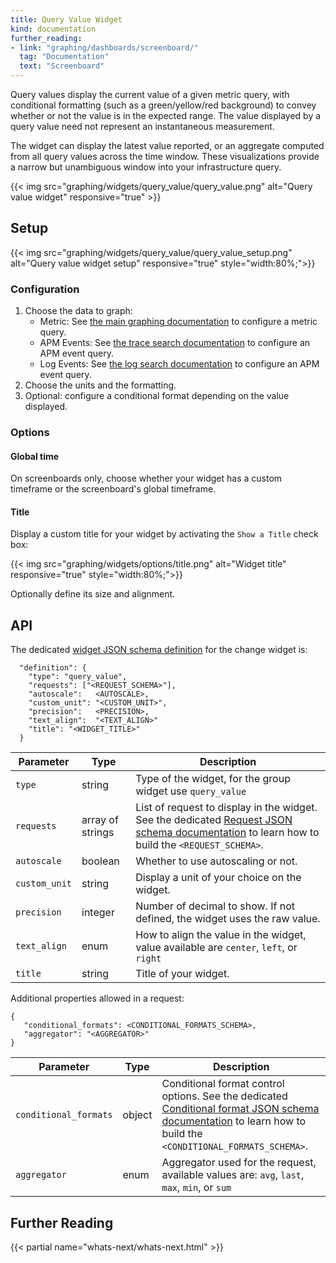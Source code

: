 ```yaml
---
title: Query Value Widget
kind: documentation
further_reading:
- link: "graphing/dashboards/screenboard/"
  tag: "Documentation"
  text: "Screenboard"
---
```


Query values display the current value of a given metric query, with conditional formatting (such as a green/yellow/red background) to convey whether or not the value is in the expected range.
The value displayed by a query value need not represent an instantaneous measurement.

The widget can display the latest value reported, or an aggregate computed from all query values across the time window. These visualizations provide a narrow but unambiguous window into your infrastructure query.

{{< img src="graphing/widgets/query_value/query_value.png" alt="Query value widget" responsive="true" >}}

## Setup

{{< img src="graphing/widgets/query_value/query_value_setup.png" alt="Query value widget setup" responsive="true" style="width:80%;">}}

### Configuration

1. Choose the data to graph:
    * Metric: See [the main graphing documentation][1] to configure a metric query.
    * APM Events: See [the trace search documentation][2] to configure an APM event query.
    * Log Events: See [the log search documentation][3] to configure an APM event query.
2. Choose the units and the formatting. 
3. Optional: configure a conditional format depending on the value displayed.

### Options
#### Global time

On screenboards only, choose whether your widget has a custom timeframe or the screenboard's global timeframe.

#### Title

Display a custom title for your widget by activating the `Show a Title` check box:

{{< img src="graphing/widgets/options/title.png" alt="Widget title" responsive="true" style="width:80%;">}}

Optionally define its size and alignment.

## API

The dedicated [widget JSON schema definition][4] for the change widget is: 

```
  "definition": {
    "type": "query_value",
    "requests": ["<REQUEST_SCHEMA>"],
    "autoscale":   <AUTOSCALE>,
    "custom_unit": "<CUSTOM_UNIT>",
    "precision":   <PRECISION>,
    "text_align":  "<TEXT_ALIGN>"
    "title": "<WIDGET_TITLE>"
  }
```

| Parameter  | Type             | Description                                                                                                                                                                         |
| ------     | -----            | --------                                                                                                                                                                            |
| `type`     | string           | Type of the widget, for the group widget use `query_value`                                                                                                                          |
| `requests` | array of strings | List of request to display in the widget. See the dedicated [Request JSON schema documentation][5] to learn how to build the `<REQUEST_SCHEMA>`. |
| `autoscale`   | boolean | Whether to use autoscaling or not.                                                     |
| `custom_unit` | string  | Display a unit of your choice on the widget.                                           |
| `precision`   | integer | Number of decimal to show. If not defined, the widget uses the raw value.              |
| `text_align`  | enum    | How to align the value in the widget, value available are `center`, `left`, or `right` |
| `title`       | string  | Title of your widget.                                                                  |

Additional properties allowed in a request:

```
{
   "conditional_formats": <CONDITIONAL_FORMATS_SCHEMA>,
   "aggregator": "<AGGREGATOR>"
}
```

| Parameter             | Type   | Description                                                                                                                                                                                                                    |
| ------                | -----  | --------                                                                                                                                                                                                                       |
| `conditional_formats` | object | Conditional format control options. See the dedicated [Conditional format JSON schema documentation][6] to learn how to build the `<CONDITIONAL_FORMATS_SCHEMA>`. |
| `aggregator`          | enum   | Aggregator used for the request, available values are: `avg`, `last`, `max`, `min`, or `sum`                                                                                                                                   |

## Further Reading

{{< partial name="whats-next/whats-next.html" >}}

[1]: /graphing
[2]: /tracing/visualization/search/#search-bar
[3]: https://docs.datadoghq.com/logs/explorer/search/#search-syntax
[4]: /graphing/graphing_json/widgets_json
[5]: /graphing/graphing_json/request_json
[6]: /graphing/graphing_json/widget_json/#conditional-format-schema
